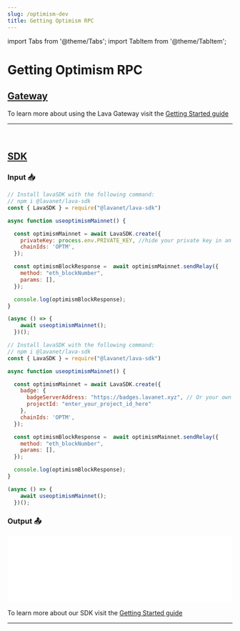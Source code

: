 ```yaml
---
slug: /optimism-dev
title: Getting Optimism RPC
---
```


import Tabs from '@theme/Tabs';
import TabItem from '@theme/TabItem';

# Getting Optimism RPC

## [Gateway](https://gateway.lavanet.xyz/?utm_source=optimism-dev&utm_medium=docs&utm_campaign=docs-to-gateway)

To learn more about using the Lava Gateway visit the [Getting Started guide](https://docs.lavanet.xyz/gateway-getting-started?utm_source=optimism-dev&utm_medium=docs&utm_campaign=docs-to-docs)

<hr />
<br />

## [SDK](https://github.com/lavanet/lava-sdk)

### Input 📥

<Tabs>
<TabItem value="backend" label="BackEnd">

```jsx
// Install lavaSDK with the following command:
// npm i @lavanet/lava-sdk
const { LavaSDK } = require("@lavanet/lava-sdk")

async function useoptimismMainnet() {

  const optimismMainnet = await LavaSDK.create({
    privateKey: process.env.PRIVATE_KEY, //hide your private key in an environmental variable
    chainIds: 'OPTM',
  });

  const optimismBlockResponse =  await optimismMainnet.sendRelay({
    method: "eth_blockNumber",
    params: [],
  });

  console.log(optimismBlockResponse);
}

(async () => {
    await useoptimismMainnet();
  })();
```

</TabItem>
<TabItem value="frontend" label="FrontEnd">

```jsx
// Install lavaSDK with the following command:
// npm i @lavanet/lava-sdk
const { LavaSDK } = require("@lavanet/lava-sdk")

async function useoptimismMainnet() {

  const optimismMainnet = await LavaSDK.create({
    badge: {
      badgeServerAddress: "https://badges.lavanet.xyz", // Or your own Badge-Server URL 
      projectId: "enter_your_project_id_here" 
    },    
    chainIds: 'OPTM',
  });

  const optimismBlockResponse =  await optimismMainnet.sendRelay({
    method: "eth_blockNumber",
    params: [],
  });

  console.log(optimismBlockResponse);
}

(async () => {
    await useoptimismMainnet();
  })();
```

</TabItem>
</Tabs>

### Output 📤

<iframe width="100%" src="/img/chains/optimism_call.webm" frameborder="0" allow="autoplay; encrypted-media; gyroscope; picture-in-picture" allowfullscreen></iframe>

To learn more about our SDK visit the [Getting Started guide](https://docs.lavanet.xyz/sdk-getting-started?utm_source=getting-optimism-rpc&utm_medium=docs&utm_campaign=docs-to-docs)

<hr />